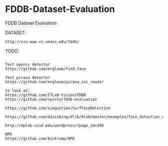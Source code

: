 # FDDB-Dataset-Evaluation
FDDB Dataset Evaluation

DATASET:
~~~
http://vis-www.cs.umass.edu/fddb/
~~~

TODO:
~~~

Test opencv detector 
https://github.com/mrgloom/find-face

Test picasa detector
https://github.com/mrgloom/picasa_ini_reader

to look at:
https://github.com/ITLab-Vision/FDDB
https://github.com/npinto/fddb-evaluation

https://github.com/xieguotian/SurfFaceDetection

https://github.com/davisking/dlib/blob/master/examples/face_detection_ex.cpp

http://mplab.ucsd.edu/wordpress/?page_id=398

NPD
https://github.com/biotrump/NPD
~~~


